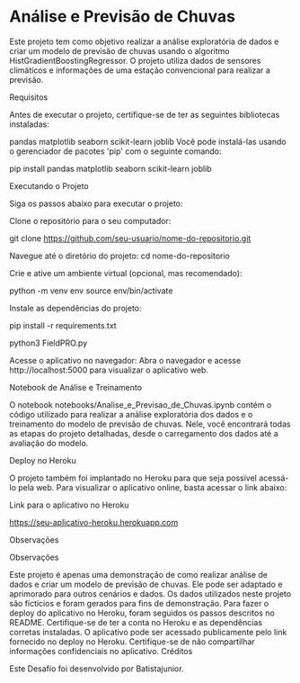 # Análise e Previsão de Chuvas

Este projeto tem como objetivo realizar a análise exploratória de dados e criar um modelo de previsão de chuvas usando o algoritmo HistGradientBoostingRegressor. O projeto utiliza dados de sensores climáticos e informações de uma estação convencional para realizar a previsão.

Requisitos

Antes de executar o projeto, certifique-se de ter as seguintes bibliotecas instaladas:

pandas
matplotlib
seaborn
scikit-learn
joblib
Você pode instalá-las usando o gerenciador de pacotes 'pip' com o seguinte comando:

pip install pandas matplotlib seaborn scikit-learn joblib


Executando o Projeto

Siga os passos abaixo para executar o projeto:

Clone o repositório para o seu computador:

git clone https://github.com/seu-usuario/nome-do-repositorio.git


Navegue até o diretório do projeto:
cd nome-do-repositorio

Crie e ative um ambiente virtual (opcional, mas recomendado):

python -m venv env
source env/bin/activate


Instale as dependências do projeto:

pip install -r requirements.txt


python3 FieldPRO.py


Acesse o aplicativo no navegador:
Abra o navegador e acesse http://localhost:5000 para visualizar o aplicativo web.

Notebook de Análise e Treinamento

O notebook notebooks/Analise_e_Previsao_de_Chuvas.ipynb contém o código utilizado para realizar a análise exploratória dos dados e o treinamento do modelo de previsão de chuvas. Nele, você encontrará todas as etapas do projeto detalhadas, desde o carregamento dos dados até a avaliação do modelo.

Deploy no Heroku

O projeto também foi implantado no Heroku para que seja possível acessá-lo pela web. Para visualizar o aplicativo online, basta acessar o link abaixo:

Link para o aplicativo no Heroku

https://seu-aplicativo-heroku.herokuapp.com

Observações

Observações

Este projeto é apenas uma demonstração de como realizar análise de dados e criar um modelo de previsão de chuvas. Ele pode ser adaptado e aprimorado para outros cenários e dados.
Os dados utilizados neste projeto são fictícios e foram gerados para fins de demonstração.
Para fazer o deploy do aplicativo no Heroku, foram seguidos os passos descritos no README. Certifique-se de ter a conta no Heroku e as dependências corretas instaladas.
O aplicativo pode ser acessado publicamente pelo link fornecido no deploy no Heroku. Certifique-se de não compartilhar informações confidenciais no aplicativo.
Créditos

Este Desafio foi desenvolvido por Batistajunior.



